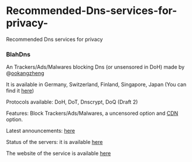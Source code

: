 # Recommended-Dns-services-for-privacy-
 Recommended Dns services for privacy 

### BlahDns
An Trackers/Ads/Malwares blocking Dns (or unsensored in DoH) made by @[ookangzheng](https://github.com/ookangzheng)

It is available in Germany, Switzerland, Finland, Singapore, Japan (You can find it [here](https://github.com/ookangzheng/blahdns/tree/master/server-conf))

Protocols available: DoH, DoT, Dnscrypt, DoQ (Draft 2)

Features: Block Trackers/Ads/Malwares, a uncensored option and [CDN](https://github.com/ookangzheng/blahdns#doh-cdn) option.

Latest announcements: [here](https://github.com/ookangzheng/blahdns#announcements)

Status of the servers: it is available [here](https://stats.blahdns.com/)

The website of the service is available [here](https://blahdns.com/)

